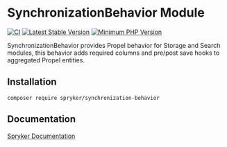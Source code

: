 # SynchronizationBehavior Module
[![CI](https://github.com/spryker/synchronization-behavior/workflows/CI/badge.svg?branch=master)](https://github.com/spryker/synchronization-behavior/actions?query=workflow%3ACI+branch%3Amaster)
[![Latest Stable Version](https://poser.pugx.org/spryker/synchronization-behavior/v/stable.svg)](https://packagist.org/packages/spryker/synchronization-behavior)
[![Minimum PHP Version](https://img.shields.io/badge/php-%3E%3D%208.2-8892BF.svg)](https://php.net/)

SynchronizationBehavior provides Propel behavior for Storage and Search modules, this behavior adds required columns and pre/post save hooks to aggregated Propel entities.

## Installation

```
composer require spryker/synchronization-behavior
```

## Documentation

[Spryker Documentation](https://docs.spryker.com)

